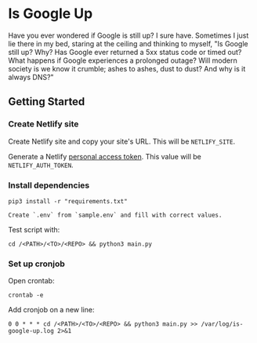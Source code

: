 # Is Google Up

Have you ever wondered if Google is still up? I sure have. Sometimes I just lie
there in my bed, staring at the ceiling and thinking to myself, "Is Google still
up? Why? Has Google ever returned a 5xx status code or timed out? What happens
if Google experiences a prolonged outage? Will modern society is we know it
crumble; ashes to ashes, dust to dust? And why is it always DNS?"

## Getting Started

### Create Netlify site

Create Netlify site and copy your site's URL. This will be `NETLIFY_SITE`.

Generate a Netlify [personal access
token](https://app.netlify.com/user/applications#personal-access-tokens). This
value will be `NETLIFY_AUTH_TOKEN`.

### Install dependencies

```
pip3 install -r "requirements.txt"
```

```
Create `.env` from `sample.env` and fill with correct values.
```

Test script with:

```
cd /<PATH>/<TO>/<REPO> && python3 main.py
```

### Set up cronjob

Open crontab:

```
crontab -e
```

Add cronjob on a new line:

```
0 0 * * * cd /<PATH>/<TO>/<REPO> && python3 main.py >> /var/log/is-google-up.log 2>&1
```